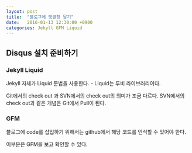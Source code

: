```yaml
---
layout: post
title:  "블로그에 댓글창 달기"
date:   2016-01-13 12:30:00 +0900
categories: Jekyll GFM Liquid
---
```


## Disqus 설치 준비하기

### Jekyll Liquid

Jekyll 자체가 Liquid 문법을 사용한다. - Liquid는 루비 라이브러리이다.

Git에서의 check out 과 SVN에서의 check out의 의미가 조금 다르다. SVN에서의 check out과 같은 개념은 Git에서 Pull이 된다.

### GFM

블로그에 code를 삽입하기 위해서는 github에서 해당 코드를 인식할 수 있어야 한다.

이부분은 GFM을 보고 확인할 수 있다.
